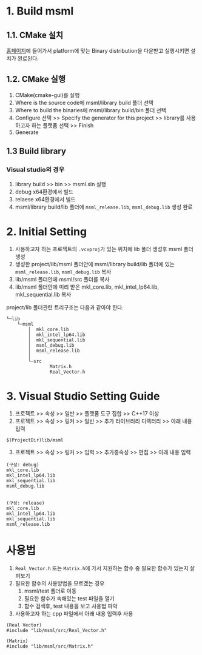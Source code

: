 # 1. Build msml
## 1.1. CMake 설치
[홈페이지](https://cmake.org/download/)에 들어가서 platform에 맞는 Binary distribution을 다운받고 실행시키면 설치가 완료된다.

## 1.2. CMake 실행
1. CMake(cmake-gui)를 실행
2. Where is the source code에 msml/library build 폴더 선택
3. Where to build the binaries에 msml/library build/bin 폴더 선택
4. Configure 선택 >> Specify the generator for this project >> library를 사용하고자 하는 플랫폼 선택 >> Finish
5. Generate

## 1.3 Build library
### Visual studio의 경우
1. library build >> bin >> msml.sln 실행
2. debug x64환경에서 빌드
3. relaese x64환경에서 빌드
4. msml/library build/lib 폴더에 `msml_release.lib`, `msml_debug.lib` 생성 완료

# 2. Initial Setting
1. 사용하고자 하는 프로젝트의 `.vcxproj`가 있는 위치에 lib 폴더 생성후 msml 폴더 생성
2. 생성한 project/lib/msml 폴더안에 msml/library build/lib 폴더에 있는 `msml_release.lib`, `msml_debug.lib` 복사
3. lib/msml 폴더안에 msml/src 폴더를 복사
4. lib/msml 폴더안에 미리 받은 mkl_core.lib, mkl_intel_lp64.lib, mkl_sequential.lib 복사

project/lib 폴더관련 트리구조는 다음과 같아야 한다.
```
└─lib
    └─msml
        │  mkl_core.lib
        │  mkl_intel_lp64.lib
        │  mkl_sequential.lib
        │  msml_debug.lib
        │  msml_release.lib
        │
        └─src
                Matrix.h
                Real_Vector.h
```

# 3. Visual Studio Setting Guide

1. 프로젝트 >> 속성 >> 일반 >> 플랫폼 도구 집합 >> C++17 이상
2. 프로젝트 >> 속성 >> 링커 >> 일반 >> 추가 라이브러리 디렉터리 >> 아래 내용 입력
```
$(ProjectDir)lib/msml
```
3.  프로젝트 >> 속성 >> 링커 >> 입력 >> 추가종속성 >> 편집 >> 아래 내용 입력


```
(구성: debug)
mkl_core.lib
mkl_intel_lp64.lib
mkl_sequential.lib
msml_debug.lib


(구성: release)
mkl_core.lib
mkl_intel_lp64.lib
mkl_sequential.lib
msml_release.lib
```

# 사용법
1. `Real_Vector.h` 또는 `Matrix.h`에 가서 지원하는 함수 중 필요한 함수가 있는지 살펴보기
2. 필요한 함수의 사용방법을 모르겠는 경우
   1. msml/test 폴더로 이동
   2. 필요한 함수가 속해있는 test 파일을 열기
   3. 함수 검색후, test 내용을 보고 사용법 파악
3. 사용하고자 하는 cpp 파일에서 아래 내용 입력후 사용
```
(Real Vector)
#include "lib/msml/src/Real_Vector.h"

(Matrix)
#include "lib/msml/src/Matrix.h"
```